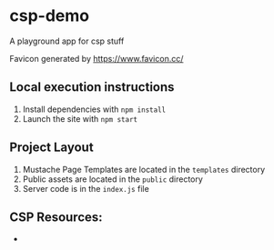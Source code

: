 # csp-demo
A playground app for csp stuff

Favicon generated by https://www.favicon.cc/

## Local execution instructions
 1. Install dependencies with `npm install`
 2. Launch the site with `npm start`
 
## Project Layout
 1. Mustache Page Templates are located in the `templates` directory
 2. Public assets are located in the `public` directory
 3. Server code is in the `index.js` file
 

## CSP Resources:
 - 